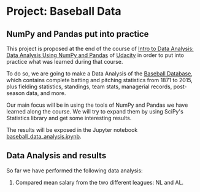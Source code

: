 # Project: Baseball Data

## NumPy and Pandas put into practice

This project is proposed at the end of the course of
[Intro to Data Analysis: Data Analysis Using NumPy and Pandas](https://www.udacity.com/course/intro-to-data-analysis--ud170)
of [Udacity](https://www.udacity.com/) in order to put
into practice what was learned during that course.

To do so, we are
going to make a Data Analysis of the
[Baseball Database](http://www.seanlahman.com/baseball-archive/statistics/),
which contains complete batting and pitching statistics from 1871 to 2015, 
plus fielding statistics, standings, team stats, managerial records,
post-season data, and more.

Our main focus will be in using the tools of NumPy and Pandas we have
learned along the course. We will try to expand them by using SciPy's
Statistics library and get some interesting results. 

The results will be exposed in the 
Jupyter notebook [baseball_data_analysis.ipynb](./baseball_data_analysis.ipynb).

## Data Analysis and results

So far we have performed the following data analysis:
1. Compared mean salary from the two different leagues: NL and AL.
